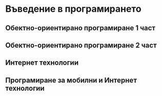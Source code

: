 # Въведение в програмирането

## Обектно-ориентирано програмиране 1 част

## Обектно-ориентирано програмиране 2 част

## Интернет технологии

## Програмиране за мобилни и Интернет технологии